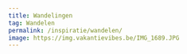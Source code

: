 ```yaml
---
title: Wandelingen
tag: Wandelen
permalink: /inspiratie/wandelen/
image: https://img.vakantievibes.be/IMG_1689.JPG
---
```

